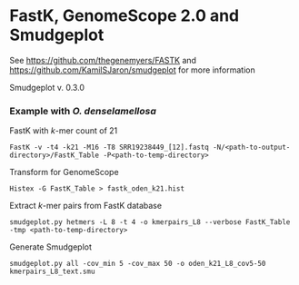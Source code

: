 # FastK, GenomeScope 2.0 and Smudgeplot #

See https://github.com/thegenemyers/FASTK and https://github.com/KamilSJaron/smudgeplot for more information

Smudgeplot v. 0.3.0

### Example with *O. denselamellosa* ###

FastK with *k*-mer count of 21
```
FastK -v -t4 -k21 -M16 -T8 SRR19238449_[12].fastq -N/<path-to-output-directory>/FastK_Table -P<path-to-temp-directory> 
```

Transform for GenomeScope
```
Histex -G FastK_Table > fastk_oden_k21.hist
```

Extract *k*-mer pairs from FastK database
```
smudgeplot.py hetmers -L 8 -t 4 -o kmerpairs_L8 --verbose FastK_Table -tmp <path-to-temp-directory>
```

Generate Smudgeplot
```
smudgeplot.py all -cov_min 5 -cov_max 50 -o oden_k21_L8_cov5-50 kmerpairs_L8_text.smu
```
